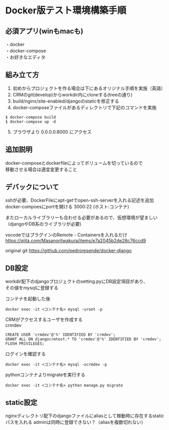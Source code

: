 
# Docker版テスト環境構築手順

## 必須アプリ(winもmacも)
・docker  
・docker-compose  
・お好きなエディタ  

## 組み立て方
1. 初めからプロジェクトを作る場合は下にあるオリジナル手順を実施（英語）
2. CRMのgit(develop)からworkdir内にcloneする(treeの通り)
3. build/nginx/site-enabled/djangoのstaticを修正する
4. docker-composeファイルがあるディレクトリで下記のコマンドを実施

```
$ docker-compose build
$ docker-compose up -d
```

5. ブラウザより 0.0.0.0:8000 にアクセス

## 追加説明
docker-composeとdockerfileによってボリュームを切っているので  
移動させる場合は適宜変更すること  

## デバックについて
sshが必要、DockerFileにapt-getでopen-ssh-serverを入れる記述を追加  
docker-compoesにportを開ける 3000:22 (ホスト:コンテナ)  

またローカルライブラリーも合わせる必要があるので、仮想環境が望ましい  
（djangoやDB系のライブラリが必要)  
  
vscodeではプラグインのRemote - Containersを入れるだけ  
https://qiita.com/MasanoriIwakura/items/e7a2045b2de28c76ccd9  
  
original git
https://github.com/pedroresende/docker-django

## DB設定
workdir配下のdjangoプロジェクトのsetting.pyにDB設定項目があり、  
その値をmysqlに登録する  
  
コンテナを起動した後
```
docker exec -it <コンテナ名> mysql -uroot -p
```
  
CRMがアクセスするユーザを作成する  
crmdev  
```
CREATE USER 'crmdev'@'%' IDENTIFIED BY 'crmdev';
GRANT ALL ON djangocrmtest.* TO 'crmdev'@'%' IDENTIFIED BY 'crmdev';
FLUSH PRIVILEGES;
```
  
ログインを確認する  
```
docker exec -it <コンテナ名> mysql -ucrmdev -p
```

pythonコンテナよりmigrateを実行する  
```
docker exec -it <コンテナ名> python manage.py migrate
```

## static設定
nginxディレクトリ配下のdjangoファイルにaliasとして稼動時に存在するstaticパスを入れる
adminは同時に登録できない？（aliasを複数切れない）
